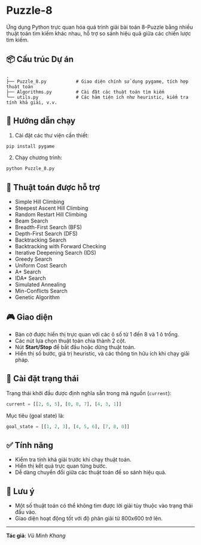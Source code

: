 # Puzzle-8

Ứng dụng Python trực quan hóa quá trình giải bài toán 8-Puzzle bằng nhiều thuật toán tìm kiếm khác nhau, hỗ trợ so sánh hiệu quả giữa các chiến lược tìm kiếm.

## 📦 Cấu trúc Dự án

```
.
├── Puzzle_8.py           # Giao diện chính sử dụng pygame, tích hợp thuật toán
├── Algorithms.py         # Cài đặt các thuật toán tìm kiếm
└── utils.py              # Các hàm tiện ích như heuristic, kiểm tra tính khả giải, v.v.
```

## 🚀 Hướng dẫn chạy

1. Cài đặt các thư viện cần thiết:

```bash
pip install pygame
```

2. Chạy chương trình:

```bash
python Puzzle_8.py
```

## 🧠 Thuật toán được hỗ trợ

- Simple Hill Climbing
- Steepest Ascent Hill Climbing
- Random Restart Hill Climbing
- Beam Search
- Breadth-First Search (BFS)
- Depth-First Search (DFS)
- Backtracking Search
- Backtracking with Forward Checking
- Iterative Deepening Search (IDS)
- Greedy Search
- Uniform Cost Search
- A* Search
- IDA* Search
- Simulated Annealing
- Min-Conflicts Search
- Genetic Algorithm

## 🎮 Giao diện

- Bàn cờ được hiển thị trực quan với các ô số từ 1 đến 8 và 1 ô trống.
- Các nút lựa chọn thuật toán chia thành 2 cột.
- Nút **Start/Stop** để bắt đầu hoặc dừng thuật toán.
- Hiển thị số bước, giá trị heuristic, và các thông tin hữu ích khi chạy giải pháp.

## 🧩 Cài đặt trạng thái

Trạng thái khởi đầu được định nghĩa sẵn trong mã nguồn (`current`):

```python
current = [[2, 6, 5], [0, 8, 7], [4, 3, 1]]
```

Mục tiêu (goal state) là:

```python
goal_state = [[1, 2, 3], [4, 5, 6], [7, 8, 0]]
```

## ✅ Tính năng

- Kiểm tra tính khả giải trước khi chạy thuật toán.
- Hiển thị kết quả trực quan từng bước.
- Dễ dàng chuyển đổi giữa các thuật toán để so sánh hiệu quả.

## 📌 Lưu ý

- Một số thuật toán có thể không tìm được lời giải tùy thuộc vào trạng thái đầu vào.
- Giao diện hoạt động tốt với độ phân giải từ 800x600 trở lên.

---

**Tác giả**: _Vũ Minh Khang_  

